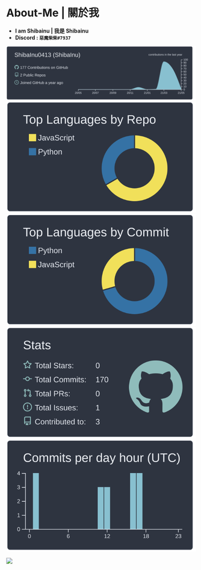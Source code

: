 # About-Me | 關於我
- **I am Shibainu | 我是 Shibainu**
- **Discord : `惡魔柴柴#7937`**

[![](https://raw.githubusercontent.com/ShibaInu0413/profile-summary-cards/master/profile-summary-card-output/nord_dark/0-profile-details.svg)](https://github.com/ShibaInu0413)
[![](https://raw.githubusercontent.com/ShibaInu0413/profile-summary-cards/master/profile-summary-card-output/nord_dark/1-repos-per-language.svg)](https://github.com/ShibaInu0413)
[![](https://raw.githubusercontent.com/ShibaInu0413/profile-summary-cards/master/profile-summary-card-output/nord_dark/2-most-commit-language.svg)](https://github.com/ShibaInu0413)
[![](https://raw.githubusercontent.com/ShibaInu0413/profile-summary-cards/master/profile-summary-card-output/nord_dark/3-stats.svg)](https://github.com/ShibaInu0413)
[![](https://raw.githubusercontent.com/ShibaInu0413/profile-summary-cards/master/profile-summary-card-output/nord_dark/4-productive-time.svg)](https://github.com/ShibaInu0413)

[![](https://wakatime.com/share/@ShibaInu/7351d046-64cc-4337-b30a-8a8ecd768da5.png)](https://wakatime.com/)
